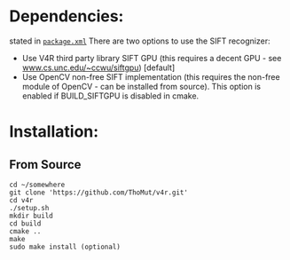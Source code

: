 # Dependencies:  
stated in [`package.xml`](https://github.com/strands-project/v4r/blob/master/package.xml)
There are two options to use the SIFT recognizer:
 - Use V4R third party library SIFT GPU (this requires a decent GPU - see www.cs.unc.edu/~ccwu/siftgpu) [default]
 - Use OpenCV non-free SIFT implementation (this requires the non-free module of OpenCV - can be installed from source). This option is enabled if BUILD_SIFTGPU is disabled in cmake.

# Installation:  

## From Source  
```
cd ~/somewhere
git clone 'https://github.com/ThoMut/v4r.git'
cd v4r
./setup.sh
mkdir build
cd build
cmake ..
make
sudo make install (optional)
```
